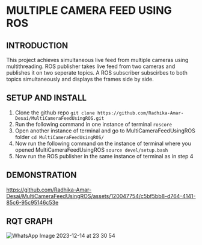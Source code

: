 # MULTIPLE CAMERA FEED USING ROS

## INTRODUCTION
This project achieves simultaneous live feed from multiple cameras using multithreading. ROS publisher takes live feed from two cameras and publishes it on two seperate topics. A ROS subscriber subscirbes to both topics simultaneously and displays the frames side by side.

## SETUP AND INSTALL

1) Clone the github repo
   `git clone https://github.com/Radhika-Amar-Desai/MultiCameraFeedUsingROS.git`
2) Run the following command in one instance of terminal
   `roscore`  
3) Open another instance of terminal and go to MultiCameraFeedUsingROS folder
   `cd MultiCameraFeedUsingROS/`
4) Now run the following command on the instance of terminal where you opened MultiCameraFeedUsingROS
   `source devel/setup.bash`
5) Now run the ROS publisher in the same instance of terminal as in step 4
   

## DEMONSTRATION

https://github.com/Radhika-Amar-Desai/MultiCameraFeedUsingROS/assets/120047754/c5bf5bb8-d764-4141-85c6-95c95146c53e

## RQT GRAPH

![WhatsApp Image 2023-12-14 at 23 30 54](https://github.com/Radhika-Amar-Desai/MultiCameraFeedUsingROS/assets/120047754/8a591f5e-5838-4901-bb71-e56033e3a156)
